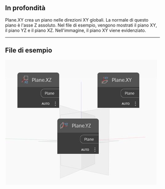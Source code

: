 ## In profondità
Plane.XY crea un piano nelle direzioni XY globali. La normale di questo piano è l'asse Z assoluto. Nel file di esempio, vengono mostrati il piano XY, il piano YZ e il piano XZ. Nell'immagine, il piano XY viene evidenziato.
___
## File di esempio

![XY](./Autodesk.DesignScript.Geometry.Plane.XY_img.jpg)

